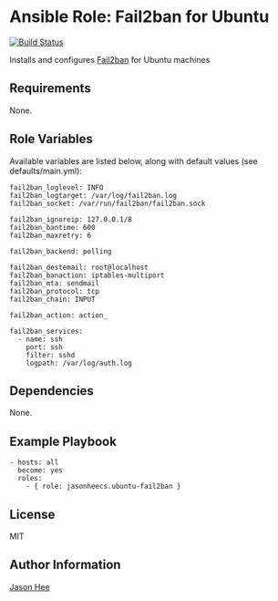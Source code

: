 Ansible Role: Fail2ban for Ubuntu
=========
[![Build Status](https://travis-ci.org/jasonheecs/ansible-ubuntu-fail2ban.svg?branch=master)](https://travis-ci.org/jasonheecs/ansible-ubuntu-fail2ban)


Installs and configures [Fail2ban](https://www.fail2ban.org/) for Ubuntu machines

Requirements
------------

None.


Role Variables
--------------

Available variables are listed below, along with default values (see defaults/main.yml):
```
fail2ban_loglevel: INFO
fail2ban_logtarget: /var/log/fail2ban.log
fail2ban_socket: /var/run/fail2ban/fail2ban.sock

fail2ban_ignoreip: 127.0.0.1/8
fail2ban_bantime: 600
fail2ban_maxretry: 6

fail2ban_backend: polling

fail2ban_destemail: root@localhost
fail2ban_banaction: iptables-multiport
fail2ban_mta: sendmail
fail2ban_protocol: tcp
fail2ban_chain: INPUT

fail2ban_action: action_

fail2ban_services:
  - name: ssh
    port: ssh
    filter: sshd
    logpath: /var/log/auth.log
```

Dependencies
------------

None.

Example Playbook
----------------

```
- hosts: all
  become: yes
  roles:
    - { role: jasonheecs.ubuntu-fail2ban }
```   

License
-------

MIT

Author Information
------------------

[Jason Hee](https://jasonhee.com)
